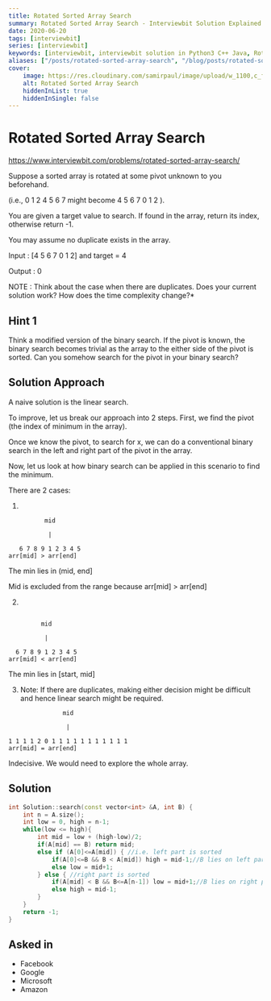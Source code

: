 ```yaml
---
title: Rotated Sorted Array Search
summary: Rotated Sorted Array Search - Interviewbit Solution Explained
date: 2020-06-20
tags: [interviewbit]
series: [interviewbit]
keywords: [interviewbit, interviewbit solution in Python3 C++ Java, Rotated Sorted Array Search solution]
aliases: ["/posts/rotated-sorted-array-search", "/blog/posts/rotated-sorted-array-search", "/rotated-sorted-array-search"]
cover:
    image: https://res.cloudinary.com/samirpaul/image/upload/w_1100,c_fit,co_rgb:FFFFFF,l_text:Arial_70_bold:Rotated Sorted Array Search - Solution Explained/problem-solving.webp
    alt: Rotated Sorted Array Search
    hiddenInList: true
    hiddenInSingle: false
---
```


# Rotated Sorted Array Search

https://www.interviewbit.com/problems/rotated-sorted-array-search/

Suppose a sorted array is rotated at some pivot unknown to you beforehand.

(i.e., 0 1 2 4 5 6 7  might become 4 5 6 7 0 1 2 ).

You are given a target value to search. If found in the array, return its index, otherwise return -1.

You may assume no duplicate exists in the array.

Input : [4 5 6 7 0 1 2] and target = 4

Output : 0

NOTE : Think about the case when there are duplicates. Does your current solution work? How does the time complexity change?*

## Hint 1

Think a modified version of the binary search. 
If the pivot is known, the binary search becomes trivial as the array to the either side of the pivot is sorted. 
Can you somehow search for the pivot in your binary search?

## Solution Approach

A naive solution is the linear search.

To improve, let us break our approach into 2 steps. First, we find the pivot (the index of minimum in the array).

Once we know the pivot, to search for x, we can do a conventional binary search in the left and right part of the pivot in the array.

Now, let us look at how binary search can be applied in this scenario to find the minimum.

There are 2 cases:

1)

```
          mid
   
           |
    
   6 7 8 9 1 2 3 4 5  
arr[mid] > arr[end]
```
The min lies in (mid, end]

Mid is excluded from the range because arr[mid] > arr[end]

2)
```
        
         mid
         
          | 
          
  6 7 8 9 1 2 3 4 5
arr[mid] < arr[end]
```
The min lies in [start, mid]

3) Note: If there are duplicates, making either decision might be difficult and hence linear search might be required.
```
               mid
               
                |
                
1 1 1 1 2 0 1 1 1 1 1 1 1 1 1 1 1 
arr[mid] = arr[end]
```
Indecisive. We would need to explore the whole array.


## Solution
```cpp
int Solution::search(const vector<int> &A, int B) {
    int n = A.size();
    int low = 0, high = n-1;
    while(low <= high){
        int mid = low + (high-low)/2;
        if(A[mid] == B) return mid;
        else if (A[0]<=A[mid]) { //i.e. left part is sorted
            if(A[0]<=B && B < A[mid]) high = mid-1;//B lies on left part
            else low = mid+1;
        } else { //right part is sorted
            if(A[mid] < B && B<=A[n-1]) low = mid+1;//B lies on right part
            else high = mid-1;
        }
    }
    return -1;
}
```

## Asked in
* Facebook
* Google
* Microsoft
* Amazon

